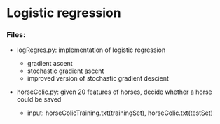 Logistic regression
===================

### Files:
- logRegres.py: implementation of logistic regression
	- gradient ascent
	- stochastic gradient ascent
	- improved version of stochastic gradient descient

- horseColic.py: given 20 features of horses, decide whether a horse could be saved
	- input: horseColicTraining.txt(trainingSet), horseColic.txt(testSet)
	
